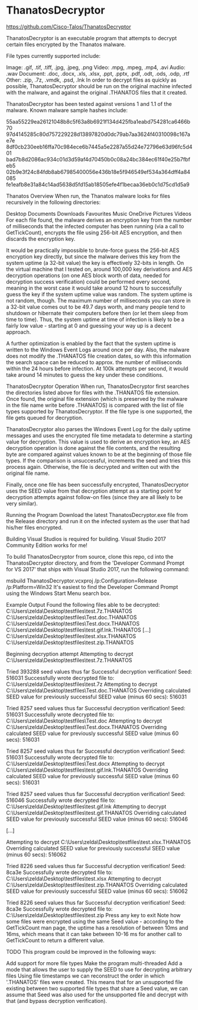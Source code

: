 # ThanatosDecryptor

https://github.com/Cisco-Talos/ThanatosDecryptor

ThanatosDecryptor is an executable program that attempts to decrypt certain files encrypted by the Thanatos malware.

File types currently supported include:

Image: .gif, .tif, .tiff, .jpg, .jpeg, .png
Video: .mpg, .mpeg, .mp4, .avi
Audio: .wav
Document: .doc, .docx, .xls, .xlsx, .ppt, .pptx, .pdf, .odt, .ods, .odp, .rtf
Other: .zip, .7z, .vmdk, .psd, .lnk
In order to decrypt files as quickly as possible, ThanatosDecryptor should be run on the original machine infected with the malware, and against the original .THANATOS files that it created.

ThanatosDecryptor has been tested against versions 1 and 1.1 of the malware. Known malware sample hashes include:

55aa55229ea26121048b8c5f63a8b6921f134d425fba1eabd754281ca6466b70 97d4145285c80d757229228d13897820d0dc79ab7aa3624f40310098c167ae7e 8df0cb230eeb16ffa70c984ece6b7445a5e2287a55d24e72796e63d96fc5d401 bad7b8d2086ac934c01d3d59af4d70450b0c08a24bc384ec61f40e25b7fbfeb5 02b9e3f24c84fdb8ab67985400056e436b18e5f946549ef534a364dff4a84085 fe1eafb8e31a84c14ad5638d5fd15ab18505efe4f1becaa36eb0c1d75cd1d5a9

Thanatos Overview
When run, the Thanatos malware looks for files recursively in the following directories:

Desktop
Documents
Downloads
Favourites
Music
OneDrive
Pictures
Videos
For each file found, the malware derives an encryption key from the number of milliseconds that the infected computer has been running (via a call to GetTickCount), encrypts the file using 256-bit AES encryption, and then discards the encryption key.

It would be practically impossible to brute-force guess the 256-bit AES encryption key directly, but since the malware derives this key from the system uptime (a 32-bit value) the key is effectively 32-bits in length. On the virtual machine that I tested on, around 100,000 key derivations and AES decryption operations (on one AES block worth of data, needed for decryption success verification) could be performed every second, meaning in the worst case it would take around 12 hours to successfully guess the key if the system uptime value was random. The system uptime is not random, though. The maximum number of milliseconds you can store in a 32-bit value comes out to be 49.7 days worth, and many people tend to shutdown or hibernate their computers before then (or let them sleep from time to time). Thus, the system uptime at time of infection is likely to be a fairly low value - starting at 0 and guessing your way up is a decent approach.

A further optimization is enabled by the fact that the system uptime is written to the Windows Event Logs around once per day. Also, the malware does not modify the .THANATOS file creation dates, so with this information the search space can be reduced to approx. the number of milliseconds within the 24 hours before infection. At 100k attempts per second, it would take around 14 minutes to guess the key under these conditions.

ThanatosDecryptor Operation
When run, ThanatosDecryptor first searches the directories listed above for files with the .THANATOS file extension. Once found, the original file extension (which is preserved by the malware in the file name write before .THANATOS) is compared with the list of file types supported by ThanatosDecryptor. If the file type is one supported, the file gets queued for decryption.

ThanatosDecryptor also parses the Windows Event Log for the daily uptime messages and uses the encrypted file time metadata to determine a starting value for decryption. This value is used to derive an encryption key, an AES decryption operation is done against the file contents, and the resulting byte are compared against values known to be at the beginning of those file types. If the comparison is unsuccessful, increments the seed and tries this process again. Otherwise, the file is decrypted and written out with the original file name.

Finally, once one file has been successfully encrypted, ThanatosDecryptor uses the SEED value from that decryption attempt as a starting point for decryption attempts against follow-on files (since they are all likely to be very similar).

Running the Program
Download the latest ThanatosDecryptor.exe file from the Release directory and run it on the infected system as the user that had his/her files encrypted.

Building
Visual Studios is required for building. Visual Studio 2017 Community Edition works for me!

To build ThanatosDecryptor from source, clone this repo, cd into the ThanatosDecryptor directory, and from the 'Developer Command Prompt for VS 2017' that ships with Visual Studio 2017, run the following command:

msbuild ThanatosDecryptor.vcxproj /p:Configuration=Release /p:Platform=Win32
It's easiest to find the Developer Command Prompt using the Windows Start Menu search box.

Example Output
Found the following files able to be decrypted:
C:\Users\zelda\Desktop\testfiles\test.7z.THANATOS
C:\Users\zelda\Desktop\testfiles\Test.doc.THANATOS
C:\Users\zelda\Desktop\testfiles\Test.docx.THANATOS
C:\Users\zelda\Desktop\testfiles\test.gif.lnk.THANATOS
[...]
C:\Users\zelda\Desktop\testfiles\test.xlsx.THANATOS
C:\Users\zelda\Desktop\testfiles\test.zip.THANATOS

Beginning decryption attempt
Attempting to decrypt C:\Users\zelda\Desktop\testfiles\test.7z.THANATOS

Tried 393288 seed values thus far
Successful decryption verification!  Seed: 516031
Successfully wrote decrypted file to: C:\Users\zelda\Desktop\testfiles\test.7z
Attempting to decrypt C:\Users\zelda\Desktop\testfiles\Test.doc.THANATOS
Overriding calculated SEED value for previously successful SEED value (minus 60 secs): 516031

Tried 8257 seed values thus far
Successful decryption verification!  Seed: 516031
Successfully wrote decrypted file to: C:\Users\zelda\Desktop\testfiles\Test.doc
Attempting to decrypt C:\Users\zelda\Desktop\testfiles\Test.docx.THANATOS
Overriding calculated SEED value for previously successful SEED value (minus 60 secs): 516031

Tried 8257 seed values thus far
Successful decryption verification!  Seed: 516031
Successfully wrote decrypted file to: C:\Users\zelda\Desktop\testfiles\Test.docx
Attempting to decrypt C:\Users\zelda\Desktop\testfiles\test.gif.lnk.THANATOS
Overriding calculated SEED value for previously successful SEED value (minus 60 secs): 516031

Tried 8257 seed values thus far
Successful decryption verification!  Seed: 516046
Successfully wrote decrypted file to: C:\Users\zelda\Desktop\testfiles\test.gif.lnk
Attempting to decrypt C:\Users\zelda\Desktop\testfiles\test.gif.THANATOS
Overriding calculated SEED value for previously successful SEED value (minus 60 secs): 516046

[...]

Attempting to decrypt C:\Users\zelda\Desktop\testfiles\test.xlsx.THANATOS
Overriding calculated SEED value for previously successful SEED value (minus 60 secs): 516062

Tried 8226 seed values thus far
Successful decryption verification!  Seed: 8ca3e
Successfully wrote decrypted file to: C:\Users\zelda\Desktop\testfiles\test.xlsx
Attempting to decrypt C:\Users\zelda\Desktop\testfiles\test.zip.THANATOS
Overriding calculated SEED value for previously successful SEED value (minus 60 secs): 516062

Tried 8226 seed values thus far
Successful decryption verification!  Seed: 8ca3e
Successfully wrote decrypted file to: C:\Users\zelda\Desktop\testfiles\test.zip
Press any key to exit
Note how some files were encrypted using the same Seed value - according to the GetTickCount man page, the uptime has a resolution of between 10ms and 16ms, which means that it can take between 10-16 ms for another call to GetTickCount to return a different value.

TODO
This program could be improved in the following ways:

Add support for more file types
Make the program multi-threaded
Add a mode that allows the user to supply the SEED to use for decrypting arbitrary files
Using file timestamps we can reconstruct the order in which '.THANATOS' files were created. This means that for an unsupported file existing between two supported file types that share a Seed value, we can assume that Seed was also used for the unsupported file and decrypt with that (and bypass decryption verification).
